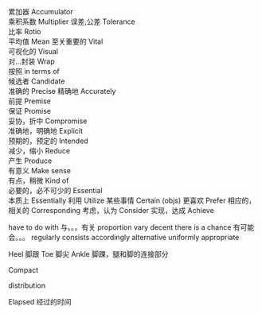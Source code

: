 累加器                    Accumulator  
乘积系数                  Multiplier
误差,公差                 Tolerance  
比率                      Rotio  
平均值                    Mean
至关重要的                Vital  
可视化的                  Visual   
对...封装                 Wrap    
按照                      in terms of  
候选者                    Candidate  
准确的                    Precise
精确地                    Accurately  
前提                      Premise  
保证                      Promise    
妥协，折中                Compromise  
准确地，明确地             Explicit  
预期的，预定的             Intended  
减少，缩小                 Reduce  
产生                       Produce  
有意义                     Make sense  
有点，稍微                 Kind of  
必要的，必不可少的         Essential  
本质上                    Essentially 
利用                      Utilize
某些事情                   Certain (objs)
更喜欢                    Prefer
相应的，相关的             Corresponding
考虑，认为                 Consider
实现，达成                 Achieve





have to do with      与。。。有关
proportion 
vary
decent 
there is a chance 有可能会。。。
regularly 
consists
accordingly
alternative 
uniformly
appropriate

Heel  脚跟
Toe   脚尖
Ankle 脚踝，腿和脚的连接部分

Compact

distribution

Elapsed 经过的时间